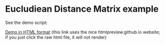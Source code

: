 # Eucludiean Distance Matrix example

See the demo script:

[Demo in HTML format](http://htmlpreview.github.io/?https://github.com/stephenbeckr/CambridgeOptimisationCourse/blob/master/DistanceCompletion_demo/EDM_demo.html)
(this link uses the nice htmlpreview.github.io website; if you just click the raw html file, it will not render)
